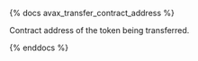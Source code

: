 {% docs avax_transfer_contract_address %}

Contract address of the token being transferred.

{% enddocs %}